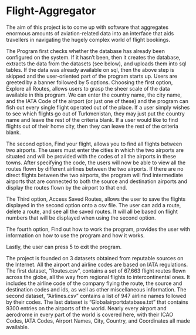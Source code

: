 # Flight-Aggregator

The aim of this project is to come up with software that aggregates enormous amounts of aviation-related data into an interface that aids travellers in navigating the hugely complex world of flight bookings.

The Program first checks whether the database has already been configured on the system. If it hasn’t been, then it creates the database, extracts the data from the datasets (see below), and uploads them into sql tables. If the data was already available on sql, then the above step is skipped and the user-oriented part of the program starts up.
Users are greeted by a banner followed by 5 options. Choosing the first option, Explore all Routes, allows users to grasp the sheer scale of the data available in this program. We can enter the country name, the city name, and the IATA Code of the airport (or just one of these) and the program can fish out every single flight operated out of the place. If a user simply wishes to see which flights go out of Turkmenistan, they may just put the country name and leave the rest of the criteria blank. If a user would like to find flights out of their home city, then they can leave the rest of the criteria blank.

The second option, Find your flight, allows you to find all flights between two airports. The users must enter the cities in which the two airports are situated and will be provided with the codes of all the airports in these towns. After specifying the code, the users will now be able to view all the routes flown by different airlines between the two airports. If there are no direct flights between the two airports, the program will find intermediate airports that are connected to both the source and destination airports and display the routes flown by the airport to that end.

The Third option, Access Saved Routes, allows the user to save the flights displayed in the second option onto a csv file. The user can add a route, delete a route, and see all the saved routes. It will all be based on flight numbers that will be displayed when using the second option.

The fourth option, Find out how to work the program, provides the user with information on how to use the program and how it works. 

Lastly, the user can press 5 to exit the program.

The project is founded on 3 datasets obtained from reputable sources on the Internet. All the airport and airline codes are based on IATA regulations.
 The first dataset, “Routes.csv”, contains a set of 67,663 flight routes flown across the globe, all the way from regional flights to intercontinental ones. It includes the airline code of the company flying the route, the source and destination codes and ids, as well as other miscellaneous information. 
The second dataset, “Airlines.csv” contains a list of 947 airline names followed by their codes. 
The last dataset is “Globalairportdatabase.txt” that contains 9300 entries on the airports of the world. Nearly every airport and aerodrome in every part of the world is covered here, with their ICAO Codes, IATA Codes, Airport Names, City, Country, and Coordinates all made available.
